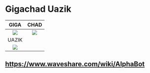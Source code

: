 
# Gigachad Uazik
|GIGA                                   |CHAD                                                  |
|:-------------------------------------:|:----------------------------------------------------:|
|![](https://i.imgflip.com/6nmu21.jpg ) |![](https://preview.redd.it/g8jksihn5dr61.png?width=960&crop=smart&auto=webp&s=08ed42fc47d86c413b386c5bdc9b9678706390ee )|
|               UAZIK                                                                         |
|![](https://uazik.com.ua/t/v254/images/slider-pic.jpg)|

## https://www.waveshare.com/wiki/AlphaBot


